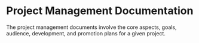 # Project Management Documentation

The project management documents involve the core aspects, goals, audience, development, and promotion plans for a given project.